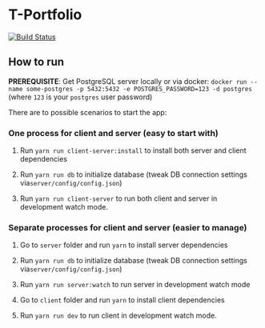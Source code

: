 # T-Portfolio

[![Build Status](https://travis-ci.org/T-Systems-RUS/Portfolio.svg?branch=develop)](https://travis-ci.org/T-Systems-RUS/Portfolio)

## How to run

**PREREQUISITE**: Get PostgreSQL server locally or via docker:
`docker run --name some-postgres -p 5432:5432 -e POSTGRES_PASSWORD=123 -d postgres` (where `123` is your `postgres` user password)

There are to possible scenarios to start the app:

### One process for client and server (easy to start with)

1. Run `yarn run client-server:install` to install both server and client dependencies

3. Run `yarn run db` to initialize database (tweak DB connection settings via`server/config/config.json`)

4. Run `yarn run client-server` to run both client and server in development watch mode. 


### Separate processes for client and server (easier to manage)

1. Go to `server` folder and run `yarn` to install server dependencies

3. Run `yarn run db` to initialize database (tweak DB connection settings via`server/config/config.json`)

4. Run `yarn run server:watch` to run server in development watch mode

5. Go to `client` folder and run `yarn` to install client dependencies

6. Run `yarn run dev` to run client in development watch mode. 
